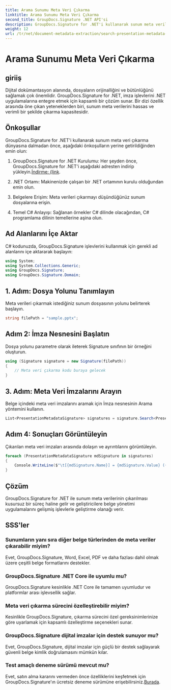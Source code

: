 ```yaml
---
title: Arama Sunumu Meta Veri Çıkarma
linktitle: Arama Sunumu Meta Veri Çıkarma
second_title: GroupDocs.Signature .NET API'si
description: GroupDocs.Signature for .NET'i kullanarak sunum meta verilerini nasıl çıkaracağınızı öğrenin. Belge yönetimi yeteneklerinizi zahmetsizce geliştirin.
weight: 12
url: /tr/net/document-metadata-extraction/search-presentation-metadata-extraction/
---
```


# Arama Sunumu Meta Veri Çıkarma

## giriiş
Dijital dokümantasyon alanında, dosyaların orijinalliğini ve bütünlüğünü sağlamak çok önemlidir. GroupDocs.Signature for .NET, imza işlevlerini .NET uygulamalarına entegre etmek için kapsamlı bir çözüm sunar. Bir dizi özellik arasında öne çıkan yeteneklerden biri, sunum meta verilerini hassas ve verimli bir şekilde çıkarma kapasitesidir.
## Önkoşullar
GroupDocs.Signature for .NET'i kullanarak sunum meta veri çıkarma dünyasına dalmadan önce, aşağıdaki önkoşulların yerine getirildiğinden emin olun:
1.  GroupDocs.Signature for .NET Kurulumu: Her şeyden önce, GroupDocs.Signature for .NET'i aşağıdaki adresten indirip yükleyin.[İndirme: {link](https://releases.groupdocs.com/signature/net/).
   
2. .NET Ortamı: Makinenizde çalışan bir .NET ortamının kurulu olduğundan emin olun.
   
3. Belgelere Erişim: Meta verileri çıkarmayı düşündüğünüz sunum dosyalarına erişin.
   
4. Temel C# Anlayışı: Sağlanan örnekler C# dilinde olacağından, C# programlama dilinin temellerine aşina olun.

## Ad Alanlarını İçe Aktar
C# kodunuzda, GroupDocs.Signature işlevlerini kullanmak için gerekli ad alanlarını içe aktararak başlayın:
```csharp
using System;
using System.Collections.Generic;
using GroupDocs.Signature;
using GroupDocs.Signature.Domain;
```
## 1. Adım: Dosya Yolunu Tanımlayın
Meta verileri çıkarmak istediğiniz sunum dosyasının yolunu belirterek başlayın.
```csharp
string filePath = "sample.pptx";
```
## Adım 2: İmza Nesnesini Başlatın
Dosya yolunu parametre olarak ileterek Signature sınıfının bir örneğini oluşturun.
```csharp
using (Signature signature = new Signature(filePath))
{
    // Meta veri çıkarma kodu buraya gelecek
}
```
## 3. Adım: Meta Veri İmzalarını Arayın
Belge içindeki meta veri imzalarını aramak için İmza nesnesinin Arama yöntemini kullanın.
```csharp
List<PresentationMetadataSignature> signatures = signature.Search<PresentationMetadataSignature>(SignatureType.Metadata);
```
## Adım 4: Sonuçları Görüntüleyin
Çıkarılan meta veri imzaları arasında dolaşın ve ayrıntılarını görüntüleyin.
```csharp
foreach (PresentationMetadataSignature mdSignature in signatures)
{
    Console.WriteLine($"\t[{mdSignature.Name}] = {mdSignature.Value} ({mdSignature.Type})");
}
```

## Çözüm
GroupDocs.Signature for .NET ile sunum meta verilerinin çıkarılması kusursuz bir süreç haline gelir ve geliştiricilere belge yönetimi uygulamalarını gelişmiş işlevlerle geliştirme olanağı verir.
## SSS'ler
### Sunumların yanı sıra diğer belge türlerinden de meta veriler çıkarabilir miyim?
Evet, GroupDocs.Signature, Word, Excel, PDF ve daha fazlası dahil olmak üzere çeşitli belge formatlarını destekler.
### GroupDocs.Signature .NET Core ile uyumlu mu?
GroupDocs.Signature kesinlikle .NET Core ile tamamen uyumludur ve platformlar arası işlevsellik sağlar.
### Meta veri çıkarma sürecini özelleştirebilir miyim?
Kesinlikle GroupDocs.Signature, çıkarma sürecini özel gereksinimlerinize göre uyarlamak için kapsamlı özelleştirme seçenekleri sunar.
### GroupDocs.Signature dijital imzalar için destek sunuyor mu?
Evet, GroupDocs.Signature, dijital imzalar için güçlü bir destek sağlayarak güvenli belge kimlik doğrulamasını mümkün kılar.
### Test amaçlı deneme sürümü mevcut mu?
 Evet, satın alma kararını vermeden önce özelliklerini keşfetmek için GroupDocs.Signature'ın ücretsiz deneme sürümüne erişebilirsiniz.[Burada](https://releases.groupdocs.com/).